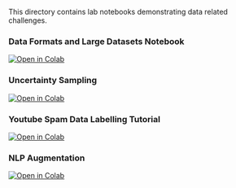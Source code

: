 This directory contains lab notebooks demonstrating data related challenges.


### Data Formats and Large Datasets Notebook

[![Open in Colab](https://colab.research.google.com/assets/colab-badge.svg)](https://colab.research.google.com/github/manaranjanp/mlopsv1/blob/main/data/Data_Formats_and_Large_Datasets.ipynb)


### Uncertainty Sampling

[![Open in Colab](https://colab.research.google.com/assets/colab-badge.svg)](https://colab.research.google.com/github/manaranjanp/mlopsv1/blob/main/data/Uncertainty%20Sampling.ipynb)

### Youtube Spam Data Labelling Tutorial

[![Open in Colab](https://colab.research.google.com/assets/colab-badge.svg)](https://colab.research.google.com/github/manaranjanp/mlopsv1/blob/main/data/Spam_Labelling_Tutorial_1_0.ipynb)


### NLP Augmentation

[![Open in Colab](https://colab.research.google.com/assets/colab-badge.svg)](https://colab.research.google.com/github/manaranjanp/mlopsv1/blob/main/data/NLP_Augmentation_Demo.ipynb)
